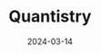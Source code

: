 ---  
layout: startup_page  
title: "Quantistry"  
id: "quantistry.com"  
permalink: "/quantistryquantistry.com03142024/"  
website: "https://www.quantistry.com/en"  
funding_round: ""  
funding_amount: "€3M"  
investors: "Ananda Impact Ventures, Chemovator (BASF's business incubator), IBB Ventures, Family Office"  
about: "Quantistry has developed a computational platform integrating quantum technologies, physics-based simulations, and machine learning to address challenges in industrial R&D. Its cloud-native tool optimizes the discovery and design of innovative materials, particularly focusing on sustainable solutions for various industries. This platform allows for rapid testing and development of new materials for applications such as next-gen batteries and carbon capture."  
markets: "Materials Science, Chemistry, Quantum Computing, AI"  
hq: "Berlin, Berlin, Germany"  
founded_year: "2019"  
linkedin: "https://www.linkedin.com/company/quantistry/?trk=products_details_guest_organization_page"  
twitter: "https://twitter.com/quantistry"  
instagram: ""  
facebook: "https://www.facebook.com/quantistry"  
crunchbase: "https://www.crunchbase.com/organization/quantistry"  
pitchbook: "https://pitchbook.com/profiles/company/484209-10"  

date_display: "14-Mar-2024"  
date: "2024-03-14"

# SEO Optimization  
meta_title: "Quantistry -  Funding (€3M)"  
meta_description: "Quantistry, Quantistry has developed a computational platform integrating quantum technologies, physics-based simulations, and machine learning to address challen..."  
meta_keywords: "Quantistry, Materials Science, Chemistry, Quantum Computing, AI,  funding"  
canonical_url: "https://startup.projectstartups.com/quantistryquantistry.com03142024/"  
---